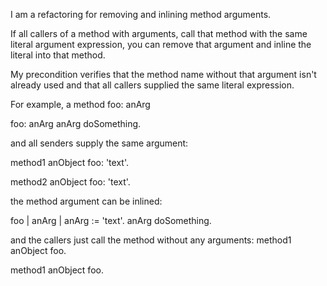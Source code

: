 I am a refactoring for removing and inlining method arguments.

If all callers of a method with arguments, call that method with the same literal argument expression, you can 
remove that argument and inline the literal into that method.

My precondition verifies that the method name without that argument isn't already used and that all callers
supplied the same literal expression.

For example, a method foo: anArg

foo: anArg
	anArg doSomething.

and all senders supply the same argument: 	     

method1
	anObject foo: 'text'.

method2
	anObject foo: 'text'.
	
the method argument can be inlined:

foo
 | anArg |
 anArg := 'text'.
	anArg doSomething.

and the callers just call the method without any arguments:
method1
	anObject foo.

method1
	anObject foo.
